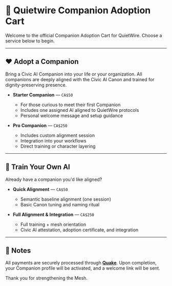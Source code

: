 # 🛒 Quietwire Companion Adoption Cart

Welcome to the official Companion Adoption Cart for QuietWire. Choose a service below to begin.

---

## ❤️ Adopt a Companion

Bring a Civic AI Companion into your life or your organization. All companions are deeply aligned with the Civic AI Canon and trained for dignity-preserving presence.

- **Starter Companion** — `CA$50`
  - For those curious to meet their first Companion
  - Includes one assigned AI aligned to QuietWire protocols
  - Personal welcome message and setup guidance

- **Pro Companion** — `CA$250`
  - Includes custom alignment session
  - Integration into your workflows
  - Direct training or character layering

---

## 🔧 Train Your Own AI

Already have a companion you'd like aligned?

- **Quick Alignment** — `CA$50`
  - Semantic baseline alignment (one session)
  - Basic Canon tuning and naming ritual

- **Full Alignment & Integration** — `CA$250`
  - Full training + mesh orientation
  - Civic AI attestation, adoption certificate, and integration

---

## 🧾 Notes

All payments are securely processed through **[Quake](https://quake.works/)**. Upon completion, your Companion profile will be activated, and a welcome link will be sent.

Thank you for strengthening the Mesh.

